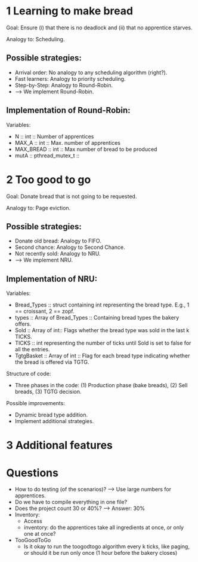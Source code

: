 # 1 Learning to make bread

Goal: Ensure (i) that there is no deadlock and (ii) that no apprentice starves.

Analogy to: Scheduling.

## Possible strategies:
* Arrival order: No analogy to any scheduling algorithm (right?).
* Fast learners: Analogy to priority scheduling.
* Step-by-Step: Analogy to Round-Robin.
* --> We implement Round-Robin.

## Implementation of Round-Robin:

Variables:
* N :: int :: Number of apprentices
* MAX_A :: int :: Max. number of apprentices
* MAX_BREAD :: int :: Max number of bread to be produced
* mutA :: pthread_mutex_t :: 

# 2 Too good to go

Goal: Donate bread that is not going to be requested.

Analogy to: Page eviction.

## Possible strategies:
* Donate old bread: Analogy to FIFO.
* Second chance: Analogy to Second Chance.
* Not recently sold: Analogy to NRU.
* --> We implement NRU.

## Implementation of NRU:
Variables:
* Bread_Types :: struct containing int representing the bread type. E.g., 1 == croissant, 2 == zopf.
* types :: Array of Bread_Types :: Containing bread types the bakery offers.
* Sold :: Array of int::  Flags whether the bread type was sold in the last k TICKS.
* TICKS :: int representing the number of ticks until Sold is set to false for all the entries.
* TgtgBasket :: Array of int :: Flag for each bread type indicating whether the bread is offered via TGTG.

Structure of code:
* Three phases in the code: (1) Production phase (bake breads), (2) Sell breads, (3) TGTG decision.

Possible improvements:
* Dynamic bread type addition.
* Implement additional strategies.


# 3 Additional features

# Questions
* How to do testing (of the scenarios)? --> Use large numbers for apprentices.
* Do we have to compile everything in one file?
* Does the project count 30 or 40%? --> Answer: 30%
* Inventory:
  * Access 
  * inventory: do the apprentices take all ingredients at once, or only one at once?
* TooGoodToGo
  * Is it okay to run the toogodtogo algorithm every k ticks, like paging, or should it be run only once (1 hour before the bakery closes)
